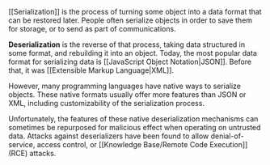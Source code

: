 [[Serialization]] is the process of turning some object into a data format that can be restored later. People often serialize objects in order to save them for storage, or to send as part of communications.

**Deserialization** is the reverse of that process, taking data structured in some format, and rebuilding it into an object. Today, the most popular data format for serializing data is [[JavaScript Object Notation|JSON]]. Before that, it was [[Extensible Markup Language|XML]].

However, many programming languages have native ways to serialize objects. These native formats usually offer more features than JSON or XML, including customizability of the serialization process.

Unfortunately, the features of these native deserialization mechanisms can sometimes be repurposed for malicious effect when operating on untrusted data. Attacks against deserializers have been found to allow denial-of-service, access control, or [[Knowledge Base/Remote Code Execution]] (RCE) attacks.
